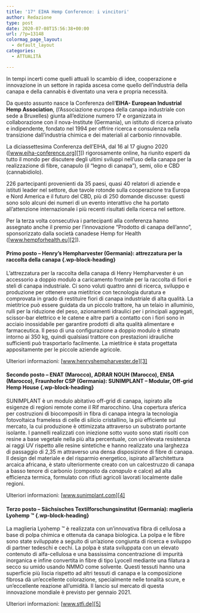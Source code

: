 ```yaml
---
title: '17° EIHA Hemp Conference: i vincitori'
author: Redazione
type: post
date: 2020-07-08T15:56:38+00:00
url: /?p=13148
colormag_page_layout:
  - default_layout
categories:
  - ATTUALITÀ

---
```

In tempi incerti come quelli attuali lo scambio di idee, cooperazione e innovazione in un settore in rapida ascesa come quello dell’industria della canapa e della cannabis è diventato una vera e propria necessità. 

Da questo assunto nasce la Conferenza dell’**EIHA- European Industrial Hemp Association**, (l&#8217;Associazione europea della canapa industriale con sede a Bruxelles) giunta all’edizione numero 17 e organizzata in collaborazione con il nova-Institute (Germania), un istituto di ricerca privato e indipendente, fondato nel 1994 per offrire ricerca e consulenza nella transizione dall&#8217;industria chimica e dei materiali al carbonio rinnovabile. 

La diciassettesima Conferenza dell’EIHA, dal 16 al 17 giugno 2020 ([www.eiha-conference.org][1]) rigorosamente online, ha riunito esperti da tutto il mondo per discutere degli ultimi sviluppi nell&#8217;uso della canapa per la realizzazione di fibre, canapulo (il “legno di canapa”), semi, olio e CBD (cannabidiolo). 

226 partecipanti provenienti da 35 paesi, quasi 40 relatori di aziende e istituti leader nel settore, due tavole rotonde sulla cooperazione tra Europa e Nord America e il futuro del CBD, più di 250 domande discusse: questi sono solo alcuni dei numeri di un evento interattivo che ha portato all’attenzione internazionale i più recenti risultati della ricerca nel settore. 

Per la terza volta consecutiva i partecipanti alla conferenza hanno assegnato anche il premio per l&#8217;innovazione &#8220;Prodotto di canapa dell&#8217;anno&#8221;, sponsorizzato dalla società canadese Hemp for Health ([www.hempforhealth.eu][2]).

#### **Primo posto &#8211; Henry’s Hempharvester (Germania): attrezzatura per la raccolta della canapa** {.wp-block-heading}

L&#8217;attrezzatura per la raccolta della canapa di Henry Hempharvester è un accessorio a doppio modulo a caricamento frontale per la raccolta di fiori e steli di canapa industriale. Ci sono voluti quattro anni di ricerca, sviluppo e produzione per ottenere una mietitrice con tecnologia duratura e comprovata in grado di restituire fiori di canapa industriale di alta qualità. La mietitrice può essere guidata da un piccolo trattore, ha un telaio in alluminio, rulli per la riduzione del peso, azionamenti idraulici per i principali aggregati, scissor-bar elettrico e le catene e altre parti a contatto con i fiori sono in acciaio inossidabile per garantire prodotti di alta qualità alimentare e farmaceutica. Il peso di una configurazione a doppio modulo è stimato intorno ai 350 kg, quindi qualsiasi trattore con prestazioni idrauliche sufficienti può trasportarlo facilmente. La mietitrice è stata progettata appositamente per le piccole aziende agricole.

Ulteriori informazioni: [www.henryshempharvester.de][3]

#### **Secondo posto &#8211; ENAT (Marocco), ADRAR NOUH (Marocco), ENSA (Marocco), Fraunhofer CSP (Germania): SUNIMPLANT &#8211; Modular, Off-grid Hemp House** {.wp-block-heading}

SUNIMPLANT è un modulo abitativo off-grid di canapa, ispirato alle esigenze di regioni remote come il Rif marocchino. Una copertura sferica per costruzioni di biocompositi in fibra di canapa integra la tecnologia fotovoltaica frameless di celle di silicio cristallino, la più efficiente sul mercato, la cui produzione è ottimizzata attraverso un substrato portante isolante. I pannelli realizzati con iniezione sotto vuoto sono stati risolti con resine a base vegetale nella più alta percentuale, con un&#8217;elevata resistenza ai raggi UV rispetto alle resine sintetiche e hanno realizzato una larghezza di passaggio di 2,35 m attraverso una densa disposizione di fibre di canapa. Il design del materiale e del risparmio energetico, ispirato all&#8217;architettura arcaica africana, è stato ulteriormente creato con un calcestruzzo di canapa a basso tenore di carbonio (composto da _canapulo_ e calce) ad alta efficienza termica, formulato con rifiuti agricoli lavorati localmente dalle regioni.

Ulteriori informazioni: [www.sunimplant.com][4]

#### **Terzo posto &#8211; Sächsisches Textilforschungsinstitut (Germania): maglieria Lyohemp ™** {.wp-block-heading}

La maglieria Lyohemp ™ è realizzata con un&#8217;innovativa fibra di cellulosa a base di polpa chimica e ottenuta da canapa biologica. La polpa e le fibre sono state sviluppate a seguito di un&#8217;azione congiunta di ricerca e sviluppo di partner tedeschi e cechi. La polpa è stata sviluppata con un elevato contenuto di alfa-cellulosa e una bassissima concentrazione di impurità inorganica e infine convertita in fibre di tipo Lyocell mediante una filatura a secco su umido usando NMMO come solvente. Questi tessuti hanno una superficie più liscia rispetto ad altri tessuti di canapa e la composizione fibrosa dà un&#8217;eccellente colorazione, specialmente nelle tonalità scure, e un&#8217;eccellente reazione all&#8217;umidità. Il lancio sul mercato di questa innovazione mondiale è previsto per gennaio 2021.

Ulteriori informazioni: [www.stfi.de][5]

 [1]: http://www.eiha-conference.org/
 [2]: http://www.hempforhealth.eu/
 [3]: http://www.henryshempharvester.de
 [4]: http://www.sunimplant.com
 [5]: http://www.stfi.de/